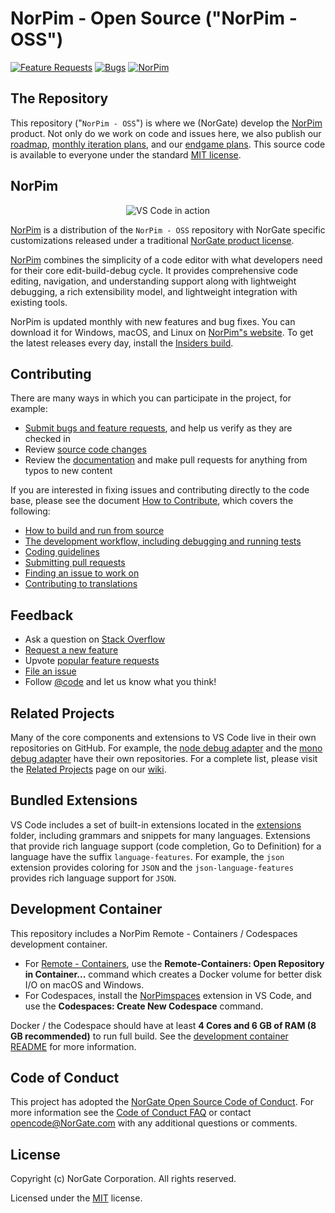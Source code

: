 
# NorPim - Open Source ("NorPim - OSS")
[![Feature Requests](https://img.shields.io/github/issues/Microsoft/vscode/feature-request.svg)](https://norsolutionpim.azurewebsites.net/DefaultIssueWithFilterLive/DefaultIssueWithFilterLiveIndex)
[![Bugs](https://img.shields.io/github/issues/Microsoft/vscode/bug.svg)](https://norsolutionpim.azurewebsites.net/DefaultIssueWithFilterLive/DefaultIssueWithFilterLiveIndex)
[![NorPim](https://img.shields.io/badge/chat-on%20gitter-yellow.svg)](https://norsolutionpim.azurewebsites.net/DefaultIssueWithFilterLive/DefaultIssueWithFilterLiveIndex)

## The Repository

This repository ("`NorPim - OSS`") is where we (NorGate) develop the [NorPim](https://NorPim.com) product. Not only do we work on code and issues here, we also publish our [roadmap](https://github.com/NorGate/NorPim/wiki/Roadmap), [monthly iteration plans](https://github.com/NorGate/NorPim/wiki/Iteration-Plans), and our [endgame plans](https://github.com/NorGate/NorPim/wiki/Running-the-Endgame). This source code is available to everyone under the standard [MIT license](https://github.com/NorGate/NorPim/blob/master/LICENSE.txt).

## NorPim

<p align="center">
  <img alt="VS Code in action" src="https://norsolutionpim.azurewebsites.net/images/dashboard.png">
</p>

[NorPim](https://NorPim.com) is a distribution of the `NorPim - OSS` repository with NorGate specific customizations released under a traditional [NorGate product license](https://NorPim.com/License/).

[NorPim](https://NorPim.com) combines the simplicity of a code editor with what developers need for their core edit-build-debug cycle. It provides comprehensive code editing, navigation, and understanding support along with lightweight debugging, a rich extensibility model, and lightweight integration with existing tools.

NorPim is updated monthly with new features and bug fixes. You can download it for Windows, macOS, and Linux on [NorPim"s website](https://NorPim.com/Download). To get the latest releases every day, install the [Insiders build](https://NorPim.com/insiders).

## Contributing

There are many ways in which you can participate in the project, for example:

* [Submit bugs and feature requests](https://github.com/NorGate/NorPim/issues), and help us verify as they are checked in
* Review [source code changes](https://github.com/NorGate/NorPim/pulls)
* Review the [documentation](https://github.com/NorGate/NorPim-docs) and make pull requests for anything from typos to new content

If you are interested in fixing issues and contributing directly to the code base,
please see the document [How to Contribute](https://github.com/NorGate/NorPim/wiki/How-to-Contribute), which covers the following:

* [How to build and run from source](https://github.com/NorGate/NorPim/wiki/How-to-Contribute#build-and-run)
* [The development workflow, including debugging and running tests](https://github.com/NorGate/NorPim/wiki/How-to-Contribute#debugging)
* [Coding guidelines](https://github.com/NorGate/NorPim/wiki/Coding-Guidelines)
* [Submitting pull requests](https://github.com/NorGate/NorPim/wiki/How-to-Contribute#pull-requests)
* [Finding an issue to work on](https://github.com/NorGate/NorPim/wiki/How-to-Contribute#where-to-contribute)
* [Contributing to translations](https://aka.ms/NorPimloc)

## Feedback

* Ask a question on [Stack Overflow](https://stackoverflow.com/questions/tagged/NorPim)
* [Request a new feature](CONTRIBUTING.md)
* Upvote [popular feature requests](https://github.com/NorGate/NorPim/issues?q=is%3Aopen+is%3Aissue+label%3Afeature-request+sort%3Areactions-%2B1-desc)
* [File an issue](https://github.com/NorGate/NorPim/issues)
* Follow [@code](https://twitter.com/code) and let us know what you think!

## Related Projects

Many of the core components and extensions to VS Code live in their own repositories on GitHub. For example, the [node debug adapter](https://github.com/NorGate/NorPim-node-debug) and the [mono debug adapter](https://github.com/NorGate/NorPim-mono-debug) have their own repositories. For a complete list, please visit the [Related Projects](https://github.com/NorGate/NorPim/wiki/Related-Projects) page on our [wiki](https://github.com/NorGate/NorPim/wiki).

## Bundled Extensions

VS Code includes a set of built-in extensions located in the [extensions](extensions) folder, including grammars and snippets for many languages. Extensions that provide rich language support (code completion, Go to Definition) for a language have the suffix `language-features`. For example, the `json` extension provides coloring for `JSON` and the `json-language-features` provides rich language support for `JSON`.

## Development Container

This repository includes a NorPim Remote - Containers / Codespaces development container.

- For [Remote - Containers](https://aka.ms/NorPim-remote/download/containers), use the **Remote-Containers: Open Repository in Container...** command which creates a Docker volume for better disk I/O on macOS and Windows.
- For Codespaces, install the [NorPimspaces](https://aka.ms/vscs-ext-NorPim) extension in VS Code, and use the **Codespaces: Create New Codespace** command.

Docker / the Codespace should have at least **4 Cores and 6 GB of RAM (8 GB recommended)** to run full build. See the [development container README](.devcontainer/README.md) for more information.

## Code of Conduct

This project has adopted the [NorGate Open Source Code of Conduct](https://opensource.NorGate.com/codeofconduct/). For more information see the [Code of Conduct FAQ](https://opensource.NorGate.com/codeofconduct/faq/) or contact [opencode@NorGate.com](mailto:opencode@NorGate.com) with any additional questions or comments.

## License

Copyright (c) NorGate Corporation. All rights reserved.

Licensed under the [MIT](LICENSE.txt) license.
